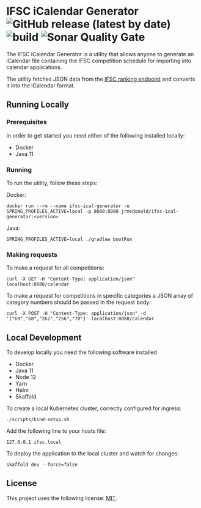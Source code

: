 # IFSC iCalendar Generator ![GitHub release (latest by date)](https://img.shields.io/github/v/release/jrmcdonald/ifsc-ical-generator) ![build](https://github.com/jrmcdonald/ifsc-ical-generator/workflows/release/badge.svg) ![Sonar Quality Gate](https://img.shields.io/sonar/quality_gate/jrmcdonald_ifsc-ical-generator?server=https%3A%2F%2Fsonarcloud.io)

The IFSC iCalendar Generator is a utility that allows anyone to generate an iCalendar file containing the IFSC competition schedule for importing into calendar applications.

The utility fetches JSON data from the [IFSC ranking endpoint](http://egw.ifsc-climbing.org/egw/ranking/json.php) and converts it into the iCalendar format.

## Running Locally

### Prerequisites

In order to get started you need either of the following installed locally:

* Docker
* Java 11

### Running

To run the utility, follow these steps:

Docker:
```shell script
docker run --rm --name ifsc-ical-generator -e SPRING_PROFILES_ACTIVE=local -p 8080:8080 jrmcdonald/ifsc-ical-generator:<version>
```

Java:
```shell script
SPRING_PROFILES_ACTIVE=local ./gradlew bootRun
```

### Making requests

To make a request for all competitions:
```shell script
curl -X GET -H "Content-Type: application/json" localhost:8080/calendar
```

To make a request for competitions in specific categories a JSON array of category numbers should be passed in the request body:
```shell script
curl -X POST -H "Content-Type: application/json" -d '["69","68","262","256","70"]' localhost:8080/calendar
```

## Local Development

To develop locally you need the following software installed

* Docker
* Java 11
* Node 12
* Yarn
* Helm
* Skaffold

To create a local Kubernetes cluster, correctly configured for ingress:
```shell script
./scripts/kind-setup.sh
```

Add the following line to your hosts file:
```text
127.0.0.1 ifsc.local
```

To deploy the application to the local cluster and watch for changes:
```shell script
skaffold dev --force=false
```

## License

This project uses the following license: [MIT](LICENSE.md).

